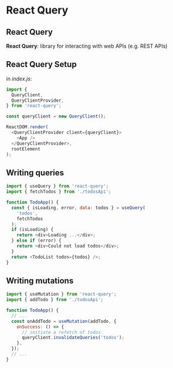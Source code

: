 # React Query

## React Query

**React Query**: library for interacting with web APIs (e.g. REST APIs)

## React Query Setup

in _index.js_:

```js
import {
  QueryClient,
  QueryClientProvider,
} from 'react-query';

const queryClient = new QueryClient();

ReactDOM.render(
  <QueryClientProvider client={queryClient}>
    <App />
  </QueryClientProvider>,
  rootElement
);
```

## Writing queries

```js
import { useQuery } from 'react-query';
import { fetchTodos } from './todosApi';

function TodoApp() {
  const { isLoading, error, data: todos } = useQuery(
    'todos',
    fetchTodos
  );
  if (isLoading) {
    return <div>Loading ...</div>;
  } else if (error) {
    return <div>Could not load todos</div>;
  }
  return <TodoList todos={todos} />;
}
```

## Writing mutations

```js
import { useMutation } from 'react-query';
import { addTodo } from './todosApi';

function TodoApp() {
  // ...
  const onAddTodo = useMutation(addTodo, {
    onSuccess: () => {
      // initiate a refetch of todos
      queryClient.invalidateQueries('todos');
    },
  });
  // ...
}
```
